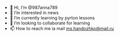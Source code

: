- 👋 Hi, I’m @987anna789
- 👀 I’m interested in news
- 🌱 I’m currently learning by pyrton lessons
- 💞️ I’m looking to collaborate for learning
- 📫 How to reach me ia mail ms.handozhko@mail.ru

<!---
987anna789/987anna789 is a ✨ special ✨ repository because its `README.md` (this file) appears on your GitHub profile.
You can click the Preview link to take a look at your changes.
--->
